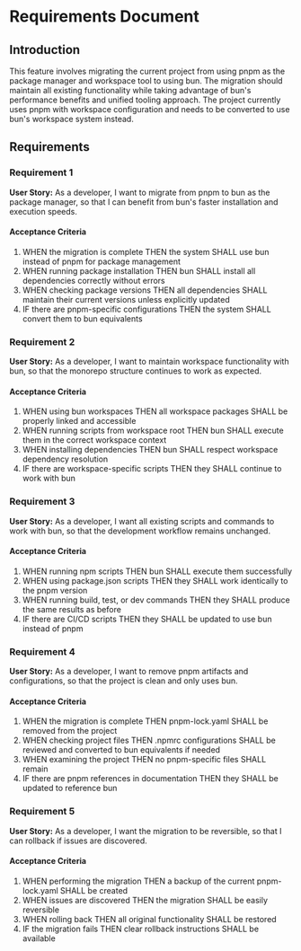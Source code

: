 # Requirements Document

## Introduction

This feature involves migrating the current project from using pnpm as the package manager and workspace tool to using bun. The migration should maintain all existing functionality while taking advantage of bun's performance benefits and unified tooling approach. The project currently uses pnpm with workspace configuration and needs to be converted to use bun's workspace system instead.

## Requirements

### Requirement 1

**User Story:** As a developer, I want to migrate from pnpm to bun as the package manager, so that I can benefit from bun's faster installation and execution speeds.

#### Acceptance Criteria

1. WHEN the migration is complete THEN the system SHALL use bun instead of pnpm for package management
2. WHEN running package installation THEN bun SHALL install all dependencies correctly without errors
3. WHEN checking package versions THEN all dependencies SHALL maintain their current versions unless explicitly updated
4. IF there are pnpm-specific configurations THEN the system SHALL convert them to bun equivalents

### Requirement 2

**User Story:** As a developer, I want to maintain workspace functionality with bun, so that the monorepo structure continues to work as expected.

#### Acceptance Criteria

1. WHEN using bun workspaces THEN all workspace packages SHALL be properly linked and accessible
2. WHEN running scripts from workspace root THEN bun SHALL execute them in the correct workspace context
3. WHEN installing dependencies THEN bun SHALL respect workspace dependency resolution
4. IF there are workspace-specific scripts THEN they SHALL continue to work with bun

### Requirement 3

**User Story:** As a developer, I want all existing scripts and commands to work with bun, so that the development workflow remains unchanged.

#### Acceptance Criteria

1. WHEN running npm scripts THEN bun SHALL execute them successfully
2. WHEN using package.json scripts THEN they SHALL work identically to the pnpm version
3. WHEN running build, test, or dev commands THEN they SHALL produce the same results as before
4. IF there are CI/CD scripts THEN they SHALL be updated to use bun instead of pnpm

### Requirement 4

**User Story:** As a developer, I want to remove pnpm artifacts and configurations, so that the project is clean and only uses bun.

#### Acceptance Criteria

1. WHEN the migration is complete THEN pnpm-lock.yaml SHALL be removed from the project
2. WHEN checking project files THEN .npmrc configurations SHALL be reviewed and converted to bun equivalents if needed
3. WHEN examining the project THEN no pnpm-specific files SHALL remain
4. IF there are pnpm references in documentation THEN they SHALL be updated to reference bun

### Requirement 5

**User Story:** As a developer, I want the migration to be reversible, so that I can rollback if issues are discovered.

#### Acceptance Criteria

1. WHEN performing the migration THEN a backup of the current pnpm-lock.yaml SHALL be created
2. WHEN issues are discovered THEN the migration SHALL be easily reversible
3. WHEN rolling back THEN all original functionality SHALL be restored
4. IF the migration fails THEN clear rollback instructions SHALL be available
